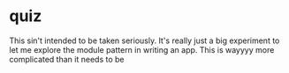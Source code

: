 quiz
====

This sin't intended to be taken seriously. It's really just a big experiment to let me explore the module pattern in writing an app. This is wayyyy more complicated than it needs to be
